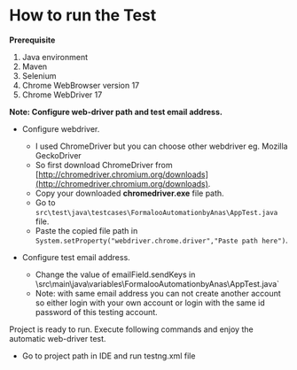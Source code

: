 # How to run the Test #

**Prerequisite**
1. Java environment 
2. Maven 
3. Selenium
4. Chrome WebBrowser version 17
5. Chrome WebDriver 17

**Note: Configure web-driver path and test email address.**
	

- Configure webdriver.
    - I used ChromeDriver but you can choose other webdriver eg. Mozilla GeckoDriver 
    - So first download ChromeDriver from [http://chromedriver.chromium.org/downloads](http://chromedriver.chromium.org/downloads).
    - Copy your downloaded **chromedriver.exe** file path.
    - Go to `src\test\java\testcases\FormalooAutomationbyAnas\AppTest.java` file.
    - Paste the copied file path in `System.setProperty("webdriver.chrome.driver","Paste path here")`.


- Configure test email address.
    - Change the value of emailField.sendKeys in \src\main\java\variables\FormalooAutomationbyAnas\AppTest.java` 
    - Note: with same email address you can not create another account so either login with your own account or login with the same id password of this testing account.

	
Project is ready to run. Execute following commands and enjoy the automatic web-driver test.
- Go to project path in IDE and run testng.xml file

